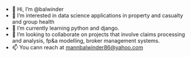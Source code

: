 - 👋 Hi, I’m @balwinder
- 👀 I’m interested in data science applications in property and casualty and group health
- 🌱 I’m currently learning python and django.
- 💞️ I’m looking to collaborate on projects that involve claims processing and analysis, fp&a modelling, broker management systems. 
- 📫 You cann reach at mannbalwinder86@yahoo.com

<!---
balwindermaan/balwindermaan is a ✨ special ✨ repository because its `README.md` (this file) appears on your GitHub profile.
You can click the Preview link to take a look at your changes.
--->
